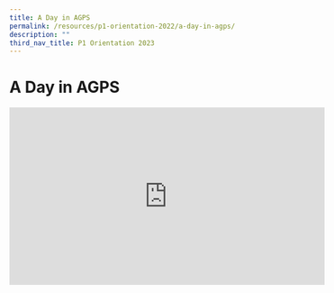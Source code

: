```yaml
---
title: A Day in AGPS
permalink: /resources/p1-orientation-2022/a-day-in-agps/
description: ""
third_nav_title: P1 Orientation 2023
---
```



A Day in AGPS 
==============================

<div class="bp-youtube">

<iframe width="560" height="315" src="https://www.youtube.com/embed/75HRmZmnXMk" title="YouTube video player" frameborder="0" allow="accelerometer; autoplay; clipboard-write; encrypted-media; gyroscope; picture-in-picture" allowfullscreen></iframe>

</div>
